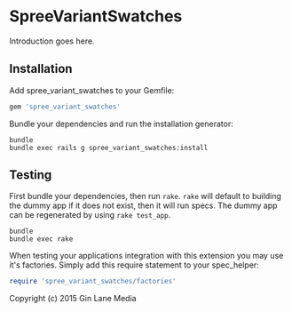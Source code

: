 SpreeVariantSwatches
====================

Introduction goes here.

Installation
------------

Add spree_variant_swatches to your Gemfile:

```ruby
gem 'spree_variant_swatches'
```

Bundle your dependencies and run the installation generator:

```shell
bundle
bundle exec rails g spree_variant_swatches:install
```

Testing
-------

First bundle your dependencies, then run `rake`. `rake` will default to building the dummy app if it does not exist, then it will run specs. The dummy app can be regenerated by using `rake test_app`.

```shell
bundle
bundle exec rake
```

When testing your applications integration with this extension you may use it's factories.
Simply add this require statement to your spec_helper:

```ruby
require 'spree_variant_swatches/factories'
```

Copyright (c) 2015 Gin Lane Media
